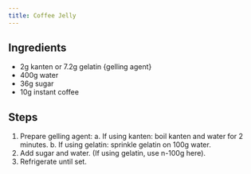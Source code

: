 ```yaml
---
title: Coffee Jelly
---
```


## Ingredients

- 2g kanten or 7.2g gelatin {gelling agent}
- 400g water
- 36g sugar
- 10g instant coffee

## Steps

1. Prepare gelling agent:
  a. If using kanten: boil kanten and water for 2 minutes.
  b. If using gelatin: sprinkle gelatin on 100g water.
1. Add sugar and water. (If using gelatin, use n-100g here).
1. Refrigerate until set.
